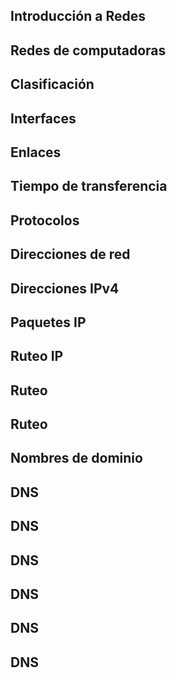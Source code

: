 
## Introducción a Redes



## Redes de computadoras



## Clasificación



## Interfaces



## Enlaces



## Tiempo de transferencia



## Protocolos



## Direcciones de red



## Direcciones IPv4



## Paquetes IP



## Ruteo IP



## Ruteo



## Ruteo



## Nombres de dominio



## DNS



## DNS



## DNS



## DNS



## DNS



## DNS



